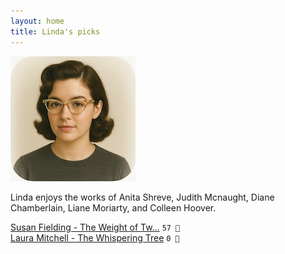 ```yaml
---
layout: home
title: Linda's picks
---
```


![Linda](/assets/linda.png)

Linda enjoys the works of Anita Shreve, Judith Mcnaught, Diane Chamberlain, Liane Moriarty, and Colleen Hoover.

[Susan Fielding - The Weight of Tw…](/works/Susan-Fielding-The-Weight-of-Twenty-Years.html) `57 🧡`  
[Laura Mitchell - The Whispering Tree](/works/Laura-Mitchell-The-Whispering-Tree.html) `0 🩶`  
